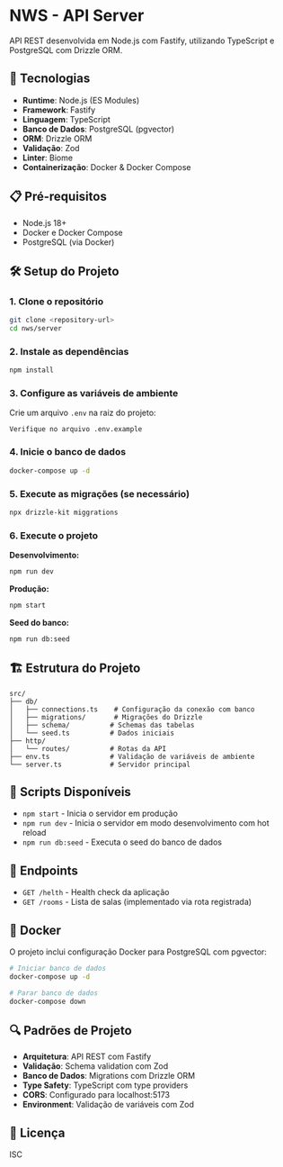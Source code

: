 # NWS - API Server

API REST desenvolvida em Node.js com Fastify, utilizando TypeScript e PostgreSQL com Drizzle ORM.

## 🚀 Tecnologias

- **Runtime**: Node.js (ES Modules)
- **Framework**: Fastify
- **Linguagem**: TypeScript
- **Banco de Dados**: PostgreSQL (pgvector)
- **ORM**: Drizzle ORM
- **Validação**: Zod
- **Linter**: Biome
- **Containerização**: Docker & Docker Compose

## 📋 Pré-requisitos

- Node.js 18+
- Docker e Docker Compose
- PostgreSQL (via Docker)

## 🛠️ Setup do Projeto

### 1. Clone o repositório

```bash
git clone <repository-url>
cd nws/server
```

### 2. Instale as dependências

```bash
npm install
```

### 3. Configure as variáveis de ambiente

Crie um arquivo `.env` na raiz do projeto:

```env
Verifique no arquivo .env.example
```

### 4. Inicie o banco de dados

```bash
docker-compose up -d
```

### 5. Execute as migrações (se necessário)

```bash
npx drizzle-kit miggrations
```

### 6. Execute o projeto

**Desenvolvimento:**

```bash
npm run dev
```

**Produção:**

```bash
npm start
```

**Seed do banco:**

```bash
npm run db:seed
```

## 🏗️ Estrutura do Projeto

```
src/
├── db/
│   ├── connections.ts    # Configuração da conexão com banco
│   ├── migrations/       # Migrações do Drizzle
│   ├── schema/          # Schemas das tabelas
│   └── seed.ts          # Dados iniciais
├── http/
│   └── routes/          # Rotas da API
├── env.ts               # Validação de variáveis de ambiente
└── server.ts            # Servidor principal
```

## 🔧 Scripts Disponíveis

- `npm start` - Inicia o servidor em produção
- `npm run dev` - Inicia o servidor em modo desenvolvimento com hot reload
- `npm run db:seed` - Executa o seed do banco de dados

## 📡 Endpoints

- `GET /helth` - Health check da aplicação
- `GET /rooms` - Lista de salas (implementado via rota registrada)

## 🐳 Docker

O projeto inclui configuração Docker para PostgreSQL com pgvector:

```bash
# Iniciar banco de dados
docker-compose up -d

# Parar banco de dados
docker-compose down
```

## 🔍 Padrões de Projeto

- **Arquitetura**: API REST com Fastify
- **Validação**: Schema validation com Zod
- **Banco de Dados**: Migrations com Drizzle ORM
- **Type Safety**: TypeScript com type providers
- **CORS**: Configurado para localhost:5173
- **Environment**: Validação de variáveis com Zod

## 📝 Licença

ISC
